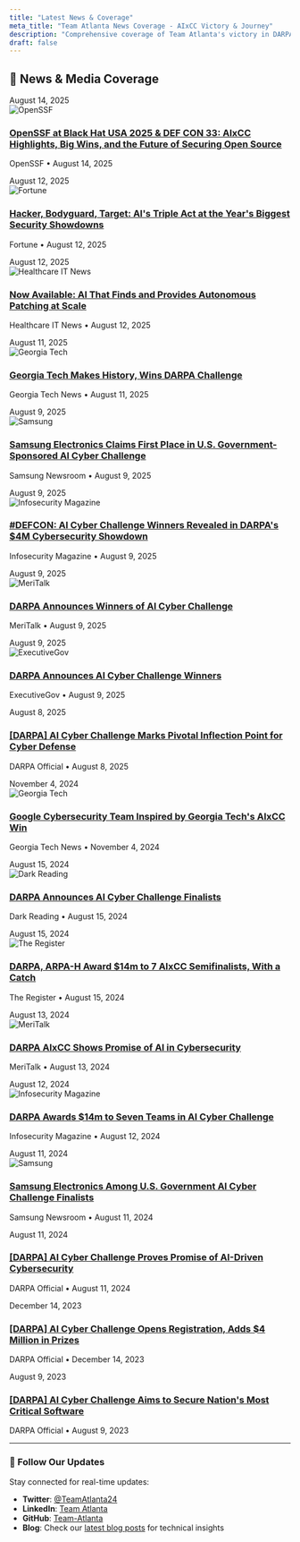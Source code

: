 ```yaml
---
title: "Latest News & Coverage"
meta_title: "Team Atlanta News Coverage - AIxCC Victory & Journey"
description: "Comprehensive coverage of Team Atlanta's victory in DARPA's AI Cyber Challenge and their journey from 2023 to 2025."
draft: false
---
```


## 📰 News & Media Coverage

<div class="timeline-container">
  <div class="timeline-line"></div>
  
  <!-- August 14, 2025 - OpenSSF -->
  <div class="timeline-item">
    <div class="timeline-date">August 14, 2025</div>
    <div class="timeline-dot"></div>
    <div class="timeline-content-left">
      <div class="timeline-card">
        <div class="flex items-center mb-4">
          <img src="/images/favicons/openssf.ico" alt="OpenSSF" class="w-6 h-6 mr-3">
          <h3 class="text-lg font-bold text-gray-900 dark:text-white">
            <a href="https://openssf.org/blog/2025/08/14/openssf-at-black-hat-usa-2025-def-con-33-aixcc-highlights-big-wins-and-the-future-of-securing-open-source/" target="_blank" rel="noopener" class="hover:text-blue-600 dark:hover:text-blue-400">
              OpenSSF at Black Hat USA 2025 & DEF CON 33: AIxCC Highlights, Big Wins, and the Future of Securing Open Source
            </a>
          </h3>
        </div>
        <p class="text-gray-600 dark:text-gray-300 mb-2 text-sm">OpenSSF • August 14, 2025</p>
      </div>
    </div>
  </div>

  <!-- August 12, 2025 - Fortune -->
  <div class="timeline-item">
    <div class="timeline-date">August 12, 2025</div>
    <div class="timeline-dot"></div>
    <div class="timeline-content-right">
      <div class="timeline-card">
        <div class="flex items-center mb-4">
          <img src="/images/favicons/fortune.ico" alt="Fortune" class="w-6 h-6 mr-3">
          <h3 class="text-lg font-bold text-gray-900 dark:text-white">
            <a href="https://fortune.com/2025/08/12/hacker-bodyguard-target-ais-triple-act-at-the-years-biggest-security-showdowns/" target="_blank" rel="noopener" class="hover:text-blue-600 dark:hover:text-blue-400">
              Hacker, Bodyguard, Target: AI's Triple Act at the Year's Biggest Security Showdowns
            </a>
          </h3>
        </div>
        <p class="text-gray-600 dark:text-gray-300 mb-2 text-sm">Fortune • August 12, 2025</p>
      </div>
    </div>
  </div>

  <!-- August 12, 2025 - Healthcare IT News -->
  <div class="timeline-item">
    <div class="timeline-date">August 12, 2025</div>
    <div class="timeline-dot"></div>
    <div class="timeline-content-left">
      <div class="timeline-card">
        <div class="flex items-center mb-4">
          <img src="/images/favicons/healthcare-it-news.ico" alt="Healthcare IT News" class="w-6 h-6 mr-3">
          <h3 class="text-lg font-bold text-gray-900 dark:text-white">
            <a href="https://www.healthcareitnews.com/news/now-available-ai-finds-and-provides-autonomous-patching-scale" target="_blank" rel="noopener" class="hover:text-blue-600 dark:hover:text-blue-400">
              Now Available: AI That Finds and Provides Autonomous Patching at Scale
            </a>
          </h3>
        </div>
        <p class="text-gray-600 dark:text-gray-300 mb-2 text-sm">Healthcare IT News • August 12, 2025</p>
      </div>
    </div>
  </div>

  <!-- August 11, 2025 - Georgia Tech -->
  <div class="timeline-item">
    <div class="timeline-date">August 11, 2025</div>
    <div class="timeline-dot"></div>
    <div class="timeline-content-right">
      <div class="timeline-card">
        <div class="flex items-center mb-4">
          <img src="/images/favicons/georgia-tech.ico" alt="Georgia Tech" class="w-6 h-6 mr-3">
          <h3 class="text-lg font-bold text-gray-900 dark:text-white">
            <a href="https://www.cc.gatech.edu/news/georgia-tech-makes-history-wins-darpa-challenge" target="_blank" rel="noopener" class="hover:text-blue-600 dark:hover:text-blue-400">
              Georgia Tech Makes History, Wins DARPA Challenge
            </a>
          </h3>
        </div>
        <p class="text-gray-600 dark:text-gray-300 mb-2 text-sm">Georgia Tech News • August 11, 2025</p>
      </div>
    </div>
  </div>

  <!-- August 9, 2025 - Samsung -->
  <div class="timeline-item">
    <div class="timeline-date">August 9, 2025</div>
    <div class="timeline-dot"></div>
    <div class="timeline-content-left">
      <div class="timeline-card">
        <div class="flex items-center mb-4">
          <img src="/images/favicons/samsung.ico" alt="Samsung" class="w-6 h-6 mr-3">
          <h3 class="text-lg font-bold text-gray-900 dark:text-white">
            <a href="https://news.samsung.com/global/samsung-electronics-claims-first-place-in-u-s-government-sponsored-ai-cyber-challenge" target="_blank" rel="noopener" class="hover:text-blue-600 dark:hover:text-blue-400">
              Samsung Electronics Claims First Place in U.S. Government-Sponsored AI Cyber Challenge
            </a>
          </h3>
        </div>
        <p class="text-gray-600 dark:text-gray-300 mb-2 text-sm">Samsung Newsroom • August 9, 2025</p>
      </div>
    </div>
  </div>

  <!-- August 9, 2025 - Infosecurity Magazine -->
  <div class="timeline-item">
    <div class="timeline-date">August 9, 2025</div>
    <div class="timeline-dot"></div>
    <div class="timeline-content-right">
      <div class="timeline-card">
        <div class="flex items-center mb-4">
          <img src="/images/favicons/infosecurity-magazine.ico" alt="Infosecurity Magazine" class="w-6 h-6 mr-3">
          <h3 class="text-lg font-bold text-gray-900 dark:text-white">
            <a href="https://www.infosecurity-magazine.com/news/defcon-ai-cyber-challenge-winners/" target="_blank" rel="noopener" class="hover:text-blue-600 dark:hover:text-blue-400">
              #DEFCON: AI Cyber Challenge Winners Revealed in DARPA's $4M Cybersecurity Showdown
            </a>
          </h3>
        </div>
        <p class="text-gray-600 dark:text-gray-300 mb-2 text-sm">Infosecurity Magazine • August 9, 2025</p>
      </div>
    </div>
  </div>

  <!-- August 9, 2025 - MeriTalk -->
  <div class="timeline-item">
    <div class="timeline-date">August 9, 2025</div>
    <div class="timeline-dot"></div>
    <div class="timeline-content-left">
      <div class="timeline-card">
        <div class="flex items-center mb-4">
          <img src="/images/favicons/meritalk.ico" alt="MeriTalk" class="w-6 h-6 mr-3">
          <h3 class="text-lg font-bold text-gray-900 dark:text-white">
            <a href="https://www.meritalk.com/articles/darpa-announces-winners-of-ai-cyber-challenge/" target="_blank" rel="noopener" class="hover:text-blue-600 dark:hover:text-blue-400">
              DARPA Announces Winners of AI Cyber Challenge
            </a>
          </h3>
        </div>
        <p class="text-gray-600 dark:text-gray-300 mb-2 text-sm">MeriTalk • August 9, 2025</p>
      </div>
    </div>
  </div>

  <!-- August 9, 2025 - ExecutiveGov -->
  <div class="timeline-item">
    <div class="timeline-date">August 9, 2025</div>
    <div class="timeline-dot"></div>
    <div class="timeline-content-right">
      <div class="timeline-card">
        <div class="flex items-center mb-4">
          <img src="/images/favicons/executivegov.png" alt="ExecutiveGov" class="w-6 h-6 mr-3">
          <h3 class="text-lg font-bold text-gray-900 dark:text-white">
            <a href="https://www.executivegov.com/articles/darpa-ai-cyber-challenge-open-source-software-team-atlanta-cyber-reasoning" target="_blank" rel="noopener" class="hover:text-blue-600 dark:hover:text-blue-400">
              DARPA Announces AI Cyber Challenge Winners
            </a>
          </h3>
        </div>
        <p class="text-gray-600 dark:text-gray-300 mb-2 text-sm">ExecutiveGov • August 9, 2025</p>
      </div>
    </div>
  </div>

  <!-- August 8, 2025 - DARPA -->
  <div class="timeline-item">
    <div class="timeline-date">August 8, 2025</div>
    <div class="timeline-dot"></div>
    <div class="timeline-content-left">
      <div class="timeline-card">
        <div class="flex items-center mb-4">
          <h3 class="text-lg font-bold text-gray-900 dark:text-white">
            <a href="https://www.darpa.mil/news/2025/aixcc-results" target="_blank" rel="noopener" class="hover:text-blue-600 dark:hover:text-blue-400">
              [DARPA] AI Cyber Challenge Marks Pivotal Inflection Point for Cyber Defense
            </a>
          </h3>
        </div>
        <p class="text-gray-600 dark:text-gray-300 mb-2 text-sm">DARPA Official • August 8, 2025</p>
      </div>
    </div>
  </div>

  <!-- November 4, 2024 - Georgia Tech Google Recognition -->
  <div class="timeline-item">
    <div class="timeline-date">November 4, 2024</div>
    <div class="timeline-dot"></div>
    <div class="timeline-content-right">
      <div class="timeline-card">
        <div class="flex items-center mb-4">
          <img src="/images/favicons/georgia-tech.ico" alt="Georgia Tech" class="w-6 h-6 mr-3">
          <h3 class="text-lg font-bold text-gray-900 dark:text-white">
            <a href="https://www.gatech.edu/news/2024/11/04/google-cybersecurity-team-inspired-georgia-techs-aixcc-win" target="_blank" rel="noopener" class="hover:text-blue-600 dark:hover:text-blue-400">
              Google Cybersecurity Team Inspired by Georgia Tech's AIxCC Win
            </a>
          </h3>
        </div>
        <p class="text-gray-600 dark:text-gray-300 mb-2 text-sm">Georgia Tech News • November 4, 2024</p>
      </div>
    </div>
  </div>

  <!-- August 15, 2024 - Dark Reading -->
  <div class="timeline-item">
    <div class="timeline-date">August 15, 2024</div>
    <div class="timeline-dot"></div>
    <div class="timeline-content-left">
      <div class="timeline-card">
        <div class="flex items-center mb-4">
          <img src="/images/favicons/dark-reading.ico" alt="Dark Reading" class="w-6 h-6 mr-3">
          <h3 class="text-lg font-bold text-gray-900 dark:text-white">
            <a href="https://www.darkreading.com/application-security/darpa-announces-ai-cyber-challenge-finalists" target="_blank" rel="noopener" class="hover:text-blue-600 dark:hover:text-blue-400">
              DARPA Announces AI Cyber Challenge Finalists
            </a>
          </h3>
        </div>
        <p class="text-gray-600 dark:text-gray-300 mb-2 text-sm">Dark Reading • August 15, 2024</p>
      </div>
    </div>
  </div>

  <!-- August 15, 2024 - The Register -->
  <div class="timeline-item">
    <div class="timeline-date">August 15, 2024</div>
    <div class="timeline-dot"></div>
    <div class="timeline-content-right">
      <div class="timeline-card">
        <div class="flex items-center mb-4">
          <img src="/images/favicons/the-register.ico" alt="The Register" class="w-6 h-6 mr-3">
          <h3 class="text-lg font-bold text-gray-900 dark:text-white">
            <a href="https://www.theregister.com/2024/08/15/darpa_arpah_award_14m_to/" target="_blank" rel="noopener" class="hover:text-blue-600 dark:hover:text-blue-400">
              DARPA, ARPA-H Award $14m to 7 AIxCC Semifinalists, With a Catch
            </a>
          </h3>
        </div>
        <p class="text-gray-600 dark:text-gray-300 mb-2 text-sm">The Register • August 15, 2024</p>
      </div>
    </div>
  </div>

  <!-- August 13, 2024 - MeriTalk -->
  <div class="timeline-item">
    <div class="timeline-date">August 13, 2024</div>
    <div class="timeline-dot"></div>
    <div class="timeline-content-left">
      <div class="timeline-card">
        <div class="flex items-center mb-4">
          <img src="/images/favicons/meritalk.ico" alt="MeriTalk" class="w-6 h-6 mr-3">
          <h3 class="text-lg font-bold text-gray-900 dark:text-white">
            <a href="https://www.meritalk.com/articles/darpa-aixcc-shows-promise-of-ai-in-cybersecurity/" target="_blank" rel="noopener" class="hover:text-blue-600 dark:hover:text-blue-400">
              DARPA AIxCC Shows Promise of AI in Cybersecurity
            </a>
          </h3>
        </div>
        <p class="text-gray-600 dark:text-gray-300 mb-2 text-sm">MeriTalk • August 13, 2024</p>
      </div>
    </div>
  </div>

  <!-- August 12, 2024 - Infosecurity Magazine -->
  <div class="timeline-item">
    <div class="timeline-date">August 12, 2024</div>
    <div class="timeline-dot"></div>
    <div class="timeline-content-right">
      <div class="timeline-card">
        <div class="flex items-center mb-4">
          <img src="/images/favicons/infosecurity-magazine.ico" alt="Infosecurity Magazine" class="w-6 h-6 mr-3">
          <h3 class="text-lg font-bold text-gray-900 dark:text-white">
            <a href="https://www.infosecurity-magazine.com/news/darpa-awards-14m-seven-teams-ai-1/" target="_blank" rel="noopener" class="hover:text-blue-600 dark:hover:text-blue-400">
              DARPA Awards $14m to Seven Teams in AI Cyber Challenge
            </a>
          </h3>
        </div>
        <p class="text-gray-600 dark:text-gray-300 mb-2 text-sm">Infosecurity Magazine • August 12, 2024</p>
      </div>
    </div>
  </div>

  <!-- August 11, 2024 - Samsung -->
  <div class="timeline-item">
    <div class="timeline-date">August 11, 2024</div>
    <div class="timeline-dot"></div>
    <div class="timeline-content-left">
      <div class="timeline-card">
        <div class="flex items-center mb-4">
          <img src="/images/favicons/samsung.ico" alt="Samsung" class="w-6 h-6 mr-3">
          <h3 class="text-lg font-bold text-gray-900 dark:text-white">
            <a href="https://news.samsung.com/global/samsung-electronics-among-u-s-government-ai-cyber-challenge-finalists" target="_blank" rel="noopener" class="hover:text-blue-600 dark:hover:text-blue-400">
              Samsung Electronics Among U.S. Government AI Cyber Challenge Finalists
            </a>
          </h3>
        </div>
        <p class="text-gray-600 dark:text-gray-300 mb-2 text-sm">Samsung Newsroom • August 11, 2024</p>
      </div>
    </div>
  </div>

  <!-- August 11, 2024 - DARPA -->
  <div class="timeline-item">
    <div class="timeline-date">August 11, 2024</div>
    <div class="timeline-dot"></div>
    <div class="timeline-content-right">
      <div class="timeline-card">
        <div class="flex items-center mb-4">
          <h3 class="text-lg font-bold text-gray-900 dark:text-white">
            <a href="https://www.darpa.mil/news/2024/ai-cyber-challenge-cybersecurity" target="_blank" rel="noopener" class="hover:text-blue-600 dark:hover:text-blue-400">
              [DARPA] AI Cyber Challenge Proves Promise of AI-Driven Cybersecurity
            </a>
          </h3>
        </div>
        <p class="text-gray-600 dark:text-gray-300 mb-2 text-sm">DARPA Official • August 11, 2024</p>
      </div>
    </div>
  </div>

  <!-- December 14, 2023 - DARPA Opens Registration -->
  <div class="timeline-item">
    <div class="timeline-date">December 14, 2023</div>
    <div class="timeline-dot"></div>
    <div class="timeline-content-left">
      <div class="timeline-card">
        <div class="flex items-center mb-4">
          <h3 class="text-lg font-bold text-gray-900 dark:text-white">
            <a href="https://www.darpa.mil/news/2023/ai-cyber-challenge-opens" target="_blank" rel="noopener" class="hover:text-blue-600 dark:hover:text-blue-400">
              [DARPA] AI Cyber Challenge Opens Registration, Adds $4 Million in Prizes
            </a>
          </h3>
        </div>
        <p class="text-gray-600 dark:text-gray-300 mb-2 text-sm">DARPA Official • December 14, 2023</p>
      </div>
    </div>
  </div>

  <!-- August 9, 2023 - DARPA Initial Announcement -->
  <div class="timeline-item">
    <div class="timeline-date">August 9, 2023</div>
    <div class="timeline-dot"></div>
    <div class="timeline-content-right">
      <div class="timeline-card">
        <div class="flex items-center mb-4">
          <h3 class="text-lg font-bold text-gray-900 dark:text-white">
            <a href="https://www.darpa.mil/news/2023/ai-cyber-challenge-software" target="_blank" rel="noopener" class="hover:text-blue-600 dark:hover:text-blue-400">
              [DARPA] AI Cyber Challenge Aims to Secure Nation's Most Critical Software
            </a>
          </h3>
        </div>
        <p class="text-gray-600 dark:text-gray-300 mb-2 text-sm">DARPA Official • August 9, 2023</p>
      </div>
    </div>
  </div>

</div>

---

### 📱 Follow Our Updates

Stay connected for real-time updates:
- **Twitter**: [@TeamAtlanta24](https://x.com/TeamAtlanta24)
- **LinkedIn**: [Team Atlanta](https://www.linkedin.com/company/team-atlanta)
- **GitHub**: [Team-Atlanta](https://github.com/Team-Atlanta/)
- **Blog**: Check our [latest blog posts](/blog/) for technical insights